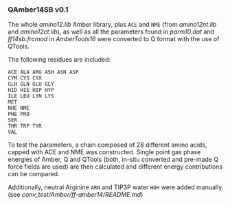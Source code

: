 ### QAmber14SB v0.1

The whole *amino12.lib* Amber library, plus `ACE` and `NME` (from
*amino12nt.lib* and *amino12ct.lib*), as well as all the parameters 
found in *parm10.dat* and *ff14sb.frcmod* in *AmberTools16* were converted to Q
format with the use of QTools. 

The following residues are included:
```
ACE ALA ARG ASH ASN ASP 
CYM CYS CYX 
GLH GLN GLU GLY 
HID HIE HIP HYP 
ILE LEU LYN LYS 
MET 
NHE NME 
PHE PRO 
SER 
THR TRP TYR 
VAL
```


To test the parameters, a chain composed of 28 different amino acids, capped
with ACE and NME was constructed. Single point gas phase energies of Amber, Q
and QTools (both, in-situ converted and pre-made Q force fields are used) are 
then calculated and different energy contributions can be compared.

Additionally, neutral Arginine `ARN` and TIP3P water `HOH` were added manually.  
(see *conv_test/Amber/ff-amber14/README.md*)

